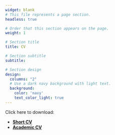 ```yaml
---
widget: blank
# This file represents a page section.
headless: true

# Order that this section appears on the page.
weight: 1

# Section title
title: CV

# Section subtitle
subtitle:

# Section design
design:
  columns: "2"
  # Use a dark navy background with light text.
  background:
    color: 'navy'
    text_color_light: true
---
```


Click here to download:

* [**Short CV**](Oliveira_Thiago_Company_CV.pdf) 
* [**Academic CV**](Oliveira_Thiago_CV.pdf) 





